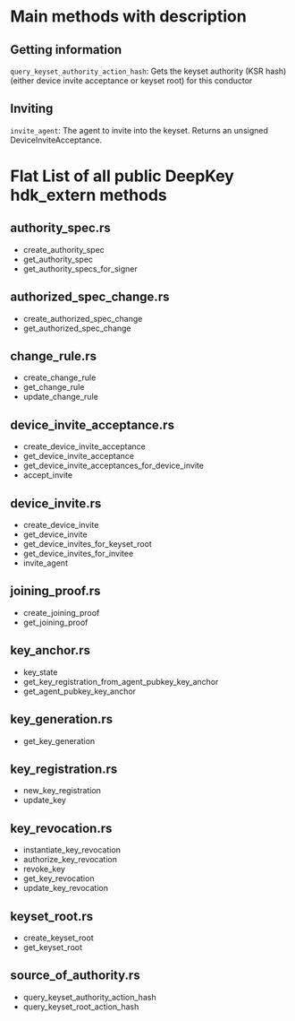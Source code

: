 

# Main methods with description

## Getting information
`query_keyset_authority_action_hash`: Gets the keyset authority (KSR hash) (either device invite acceptance or keyset root) for this conductor

## Inviting
`invite_agent`: The agent to invite into the keyset. Returns an unsigned DeviceInviteAcceptance.


# Flat List of all public DeepKey hdk_extern methods

## authority_spec.rs
- create_authority_spec
- get_authority_spec
- get_authority_specs_for_signer

## authorized_spec_change.rs
- create_authorized_spec_change
- get_authorized_spec_change

## change_rule.rs
- create_change_rule
- get_change_rule
- update_change_rule

## device_invite_acceptance.rs
- create_device_invite_acceptance
- get_device_invite_acceptance
- get_device_invite_acceptances_for_device_invite
- accept_invite

## device_invite.rs
- create_device_invite
- get_device_invite
- get_device_invites_for_keyset_root
- get_device_invites_for_invitee
- invite_agent

## joining_proof.rs
- create_joining_proof
- get_joining_proof

## key_anchor.rs
- key_state
- get_key_registration_from_agent_pubkey_key_anchor
- get_agent_pubkey_key_anchor

## key_generation.rs
- get_key_generation

## key_registration.rs
- new_key_registration
- update_key

## key_revocation.rs
- instantiate_key_revocation
- authorize_key_revocation
- revoke_key
- get_key_revocation
- update_key_revocation

## keyset_root.rs
- create_keyset_root
- get_keyset_root

## source_of_authority.rs
- query_keyset_authority_action_hash
- query_keyset_root_action_hash


